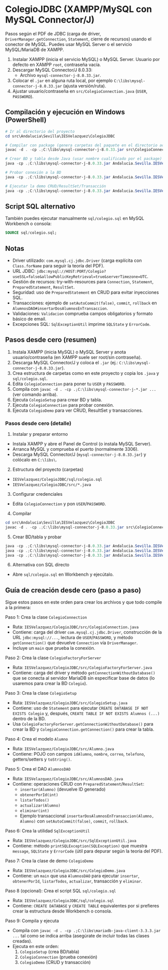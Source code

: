 # ColegioJDBC (XAMPP/MySQL con MySQL Connector/J)

Pasos según el PDF de JDBC (carga de driver, `DriverManager.getConnection`, `Statement`, cierre de recursos) usando el conector de MySQL. Puedes usar MySQL Server o el servicio MySQL/MariaDB de XAMPP.

1. Instalar XAMPP (inicia el servicio MySQL) o MySQL Server. Usuario por defecto en XAMPP `root`, contraseña vacía.
2. Descargar MySQL Connector/J 8.0.33:
   - Archivo `mysql-connector-j-8.0.33.jar`.
3. Colocar el `.jar` en alguna ruta local, por ejemplo `C:\libs\mysql-connector-j-8.0.33.jar` (ajusta versión/ruta).
4. Ajustar usuario/contraseña en `src/ColegioConnection.java` (`USER`, `PASSWORD`).

## Compilación y ejecución en Windows (PowerShell)

```powershell
# Ir al directorio del proyecto
cd src\Andalucia\Sevilla\IESVelazquez\ColegioJDBC

# Compilar con package (genera carpetas del paquete en el directorio actual)
javac -d . -cp .;C:\libs\mysql-connector-j-8.0.33.jar src\ColegioConnection.java src\ColegioFactoryForServer.java src\ColegioSetup.java src\Alumno.java src\AlumnosDAO.java src\ColegioDemo.java

# Crear BD y tabla desde Java (usar nombre cualificado por el package)
java -cp .;C:\libs\mysql-connector-j-8.0.33.jar Andalucia.Sevilla.IESVelazquez.ColegioJDBC.src.ColegioSetup

# Probar conexión a la BD
java -cp .;C:\libs\mysql-connector-j-8.0.33.jar Andalucia.Sevilla.IESVelazquez.ColegioJDBC.src.ColegioConnection

# Ejecutar la demo CRUD/ResultSet/Transacción
java -cp .;C:\libs\mysql-connector-j-8.0.33.jar Andalucia.Sevilla.IESVelazquez.ColegioJDBC.src.ColegioDemo
```

## Script SQL alternativo

También puedes ejecutar manualmente `sql/colegio.sql` en MySQL Workbench o consola:

```sql
SOURCE sql/colegio.sql;
```

## Notas

- Driver utilizado: `com.mysql.cj.jdbc.Driver` (carga explícita con `Class.forName` para seguir la teoría del PDF).
- URL JDBC: `jdbc:mysql://HOST:PORT/Colegio?useSSL=false&allowPublicKeyRetrieval=true&serverTimezone=UTC`.
- Gestión de recursos: try-with-resources para `Connection`, `Statement`, `PreparedStatement`, `ResultSet`.
- Seguridad: uso de `PreparedStatement` en CRUD para evitar inyecciones SQL.
- Transacciones: ejemplo de `setAutoCommit(false)`, `commit`, `rollback` en `AlumnosDAO#insertarDosAlumnosEnTransaccion`.
 - Validaciones: `Validacion` comprueba campos obligatorios y formato básico de email.
 - Excepciones SQL: `SqlExceptionUtil` imprime `SQLState` y `ErrorCode`.
 

## Pasos desde cero (resumen)
1. Instala XAMPP (inicia MySQL) o MySQL Server y anota usuario/contraseña (en XAMPP suele ser root/sin contraseña).
2. Descarga MySQL Connector/J y coloca el `.jar` (ej.: `C:\libs\mysql-connector-j-8.0.33.jar`).
3. Crea estructura de carpetas como en este proyecto y copia los `.java` y `sql/colegio.sql`.
4. Edita `ColegioConnection` para poner tu `USER` y `PASSWORD`.
5. Compila con `javac -d . -cp .;C:\libs\mysql-connector-j-*.jar ...` (ver comando arriba).
6. Ejecuta `ColegioSetup` para crear BD y tabla.
7. Ejecuta `ColegioConnection` para probar conexión.
8. Ejecuta `ColegioDemo` para ver CRUD, ResultSet y transacciones.

### Pasos desde cero (detalle)
1) Instalar y preparar entorno
- Instala XAMPP y abre el Panel de Control (o instala MySQL Server).
- Arranca MySQL y comprueba el puerto (normalmente 3306).
- Descarga MySQL Connector/J (`mysql-connector-j-8.0.33.jar`) y colócalo en `C:\libs\`.

2) Estructura del proyecto (carpetas)
- `IESVelazquez/ColegioJDBC/sql/colegio.sql`
- `IESVelazquez/ColegioJDBC/src/*.java`

3) Configurar credenciales
- Edita `ColegioConnection` y pon `USER`/`PASSWORD`.

4) Compilar
```powershell
cd src\Andalucia\Sevilla\IESVelazquez\ColegioJDBC
javac -d . -cp .;C:\libs\mysql-connector-j-8.0.33.jar src\ColegioConnection.java src\ColegioFactoryForServer.java src\ColegioSetup.java src\Alumno.java src\AlumnosDAO.java src\ColegioDemo.java src\SqlExceptionUtil.java
```

5) Crear BD/tabla y probar
```powershell
java -cp .;C:\libs\mysql-connector-j-8.0.33.jar Andalucia.Sevilla.IESVelazquez.ColegioJDBC.src.ColegioSetup
java -cp .;C:\libs\mysql-connector-j-8.0.33.jar Andalucia.Sevilla.IESVelazquez.ColegioJDBC.src.ColegioConnection
java -cp .;C:\libs\mysql-connector-j-8.0.33.jar Andalucia.Sevilla.IESVelazquez.ColegioJDBC.src.ColegioDemo
```
 
 
6) Alternativa con SQL directo
- Abre `sql/colegio.sql` en Workbench y ejecútalo.

## Guía de creación desde cero (paso a paso)
Sigue estos pasos en este orden para crear los archivos y que todo compile a la primera:

Paso 1: Crea la clase `ColegioConnection`
- Ruta: `IESVelazquez/ColegioJDBC/src/ColegioConnection.java`
- Contiene: carga del driver `com.mysql.cj.jdbc.Driver`, construcción de la URL `jdbc:mysql://...`, lectura de `USER`/`PASSWORD`, y método `getConnection()` que devuelve `Connection` vía `DriverManager`.
- Incluye un `main` que prueba la conexión.

Paso 2: Crea la clase `ColegioFactoryForServer`
- Ruta: `IESVelazquez/ColegioJDBC/src/ColegioFactoryForServer.java`
- Contiene: carga del driver y método `getConnectionWithoutDatabase()` que se conecta al servidor MariaDB sin especificar base de datos (lo usaremos para crear la BD `Colegio`).

Paso 3: Crea la clase `ColegioSetup`
- Ruta: `IESVelazquez/ColegioJDBC/src/ColegioSetup.java`
- Contiene: uso de `Statement` para ejecutar `CREATE DATABASE IF NOT EXISTS Colegio` y, después, `CREATE TABLE IF NOT EXISTS Alumnos (...)` dentro de la BD.
- Usa `ColegioFactoryForServer.getConnectionWithoutDatabase()` para crear la BD y `ColegioConnection.getConnection()` para crear la tabla.

Paso 4: Crea el modelo `Alumno`
- Ruta: `IESVelazquez/ColegioJDBC/src/Alumno.java`
- Contiene: POJO con campos `idAlumno`, `nombre`, `correo`, `telefono`, getters/setters y `toString()`.

Paso 5: Crea el DAO `AlumnosDAO`
- Ruta: `IESVelazquez/ColegioJDBC/src/AlumnosDAO.java`
- Contiene: operaciones CRUD con `PreparedStatement`/`ResultSet`:
  - `insertar(Alumno)` (devuelve ID generado)
  - `obtenerPorId(int)`
  - `listarTodos()`
  - `actualizar(Alumno)`
  - `eliminar(int)`
  - Ejemplo transaccional `insertarDosAlumnosEnTransaccion(Alumno, Alumno)` con `setAutoCommit(false)`, `commit`, `rollback`.

Paso 6: Crea la utilidad `SqlExceptionUtil`
- Ruta: `IESVelazquez/ColegioJDBC/src/SqlExceptionUtil.java`
- Contiene: método `printSQLException(SQLException)` que muestra `message`, `SQLState` y `ErrorCode` (útil para depurar según la teoría del PDF).

Paso 7: Crea la clase de demo `ColegioDemo`
- Ruta: `IESVelazquez/ColegioJDBC/src/ColegioDemo.java`
- Contiene: un `main` que usa `AlumnosDAO` para ejecutar `insertar`, `obtenerPorId`, `listarTodos`, `actualizar`, transacción y `eliminar`.

Paso 8 (opcional): Crea el script SQL `sql/colegio.sql`
- Ruta: `IESVelazquez/ColegioJDBC/sql/colegio.sql`
- Contiene: `CREATE DATABASE` y `CREATE TABLE` equivalentes por si prefieres crear la estructura desde Workbench o consola.

Paso 9: Compila y ejecuta
- Compila con `javac -d . -cp .;C:\libs\mariadb-java-client-3.3.3.jar ...` tal como se indica arriba (asegúrate de incluir todas las clases creadas).
- Ejecuta en este orden:
  1) `ColegioSetup` (crea BD/tabla)
  2) `ColegioConnection` (prueba conexión)
  3) `ColegioDemo` (CRUD y transacción)


